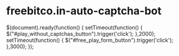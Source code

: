 # freebitco.in-auto-captcha-bot
$(document).ready(function() {     setTimeout(function() {         $("#play_without_captchas_button").trigger('click');     },2000);     setTimeout(function() {         $("#free_play_form_button").trigger('click');     },3000); });
